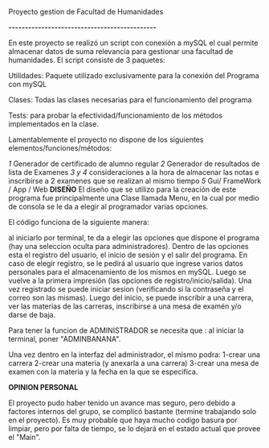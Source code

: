 Proyecto gestion de Facultad de Humanidades

**---------------------------------------------**


En este proyecto se realizó un script con conexión a mySQL el cual permite almacenar datos de suma relevancia para gestionar una facultad de humanidades.
El script consiste de 3 paquetes:

Utilidades: Paquete utilizado exclusivamente para la conexión del Programa con mySQL

Clases: Todas las clases necesarias para el funcionamiento del programa

Tests: para probar la efectividad/funcionamiento de los métodos implementados en la clase.

Lamentablemente el proyecto no dispone de los siguientes elementos/funciones/métodos:

*1* Generador de certificado de alumno regular
*2* Generador de resultados de lista de Examenes
*3 y 4* consideraciones a la hora de almacenar las notas  e inscribirse a  2 examenes que se realizan al mismo tiempo
*5* Gui/ FrameWork / App / Web
**DISEÑO**
El diseño que se utilizo para la creación de este programa fue principalmente una Clase llamada Menu, en la cual por medio de consola se le da a elegir al programador varias opciones.

El código funciona de la siguiente manera:

al iniciarlo por terminal, te da a elegir las opciones que dispone el programa (hay una seleccion oculta para administradores).
Dentro de las opciones esta el registro del usuario, el inicio de sesión y el salir del programa.
En caso de elegir registro, se le pedirá al usuario que ingrese varios datos personales para el almacenamiento de los mismos en mySQL.
Luego se vuelve a la primera impresión (las opciones de registro/inicio/salida).
Una vez registrado se puede iniciar sesion (verificando si la contraseña y el correo son las mismas).
Luego del inicio, se puede inscribir a una carrera, ver las materias de las carreras, inscribirse a una mesa de examén y/o darse de baja.

Para tener la funcion de ADMINISTRADOR se necesita que : al iniciar la terminal, poner "ADMINBANANA".

Una vez dentro en la interfaz del administrador, el mismo podra:
1-crear una carrera
2-crear una materia (y anexarla a una carrera)
3-crear una mesa de examen con la materia y la fecha en la que se especifica.



**OPINION PERSONAL**

El proyecto pudo haber tenido un avance mas seguro, pero debido a factores internos del grupo, se complicó bastante (termine trabajando solo en el proyecto).
Es muy probable que haya mucho codigo basura por limpiar, pero por falta de tiempo, se lo dejará en el estado actual que provee el "Main".

